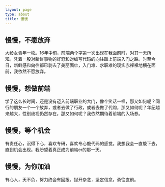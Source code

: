 ```yaml
---
layout: page
type: about
title: 慢慢
---
```


## 慢慢，不愿放弃

大龄女青年一枚。16年中旬，前端两个字第一次出现在我面前时，对其一无所知。凭着一股对新鲜事物的好奇和对编写代码的向往踏上前端入门之路。时至今日，新鲜感和向往都已剥去了美丽面纱，入门难、求职难的现实赤裸裸地横在面前，我依然不愿放弃。

## 慢慢，想做前端

学了这么长时间，还是没有迈入前端职业的大门，像个笑话一样，那又如何呢？同行的朋友一个一个放弃，或者去做了行政，或者去做了代购，那又如何呢？年纪越来越大，性别歧视仍然存在，那又如何呢？我依然期待着前端的入场券。

## 慢慢，等个机会

有责任心，沉得下心，喜欢专研，喜欢专心敲代码的感觉。我想我会一直敲下去，直到机会出现。我盼望着真正成为前端er的那一天。

## 慢慢，为你加油

有心人，天不负，努力终会有回报。抛开杂念，坚定信念，勇往直前。


